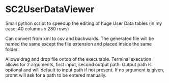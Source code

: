 # SC2UserDataViewer

Small python script to speedup the editing of huge User Data tables (in my case: 40 columns x 280 rows)

Can convert from xml to csv and backwards.
The generated file will be named the same except the file extension and placed inside the same folder.

Allows drag and drop file ontop of the executable.
Terminal execution allows for 2 arguments, first input, second output path. Output path is optional and will default to input path if not present.
If no argument is given, promt will ask for a path to be entered manually.
